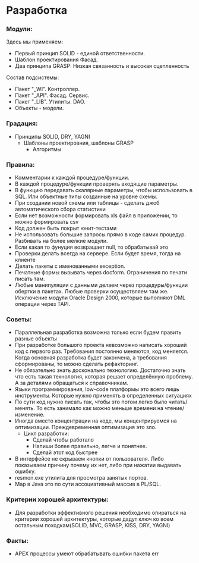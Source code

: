 # Разработка

### Модули: 

Здесь мы применяем:
  - Первый принцип SOLID - единой ответственности.
  - Шаблон проектирования Фасад.
  - Два принципа GRASP: Низкая связанность и высокая сцепленность

Состав подсистемы:
  - Пакет "_WI". Контроллер.
  - Пакет "_API". Фасад. Сервис. 
  - Пакет "_LIB". Утилиты. DAO.
  - Объекты - модели. 

### Градация:
  - Принципы SOLID, DRY, YAGNI
    - Шаблоны проектировния, шаблоны GRASP
      - Алгоритмы


### Правила: 
  - Комментарии к каждой процедуре/функции.
  - В каждой процедуре/функции проверять входящие параметры.
  - В функцию передавать скалярные параметры, чтобы использовать в SQL. Или объектные типы созданные на уровне схемы.
  - При создании новой схемы или таблицы - сделать джоб автоматического сбора статистики
  - Если нет возможности формировать xls файл в приложении, то можно формировать csv
  - Код должен быть покрыт юнит-тестами
  - Не использовать большие запросы прямо в коде самих процедур. Разбивать на более мелкие модули.
  - Если какая то фунуция возвращает null, то обрабатывай это
  - Проверки делать всегда на сервере. Если будет время, тогда на клиенте
  - Делать пакеты с именованными exception.
  - Печатные формы вызывать через docform. Ограничения по печати писать там.
  - Любые манипуляции с данными делаем через процедуры/функции обертки в пакетах. Любые проверки осуществляем там же. Исключение модули Oracle Design 2000, которые выполняют DML операции через TAPI.
  

### Советы:
  - Параллельная разработка возможна только если будем править разные объекты
  - При разработке большого проекта невозможно написать хороший код с первого раз. Требования постоянно меняются, код меняется. Когда основная разработка будет закончена, а требования сформированы, то можно сделать рефакторинг.
  - Не обязательно знать досконально технологию. Достаточно знать что есть такая технология, которая решает определённую проблему. А за деталями обращаться к справочникам.
  - Языки программирования, low-code платформы это всего лишь инструменты. Которые нужно применять в определенных ситуациях
  - По сути код нужно писать так, чтобы это потом легко было читать/менять. То есть занимало как можно меньше времени на чтение/изменение.
  - Иногда вместо концентрации на коде, мы концентрируемся на оптимизации. Преждевременная оптимизация это зло.
    - Цикл разработки:
      - Сделай чтобы работало
      - Напиши более правильно, легче и понятнее.
      - Сделай этот код быстрее
  - В интерфейсе не скрываем кнопки от пользователя. Либо показываем причину почему их нет, либо при нажатии выдавать ошибку.
  - resmon.exe утилита для просмотра занятых портов.
  - Map в Java это по сути ассоциативный массив в PL/SQL.
  

### Критерии хорошей архитектуры:
  - Для разработки эффективного решения необходимо опираться на критерии хорошей архитектуры, которые дадут ключ ко всем остальным походкам(SOLID, MVC, GRASP, KISS, DRY, YAGNI)
  
  
### Факты:
  - APEX процессы умеют обрабатывать ошибки пакета err